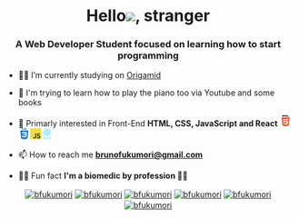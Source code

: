<h1 align="center">Hello<img src="https://raw.githubusercontent.com/kaueMarques/kaueMarques/master/hi.gif" width="30px">, stranger</h1>
<h3 align="center">A Web Developer Student focused on learning how to start programming</h3>

- 👨‍💻 I’m currently studying on [Origamid](https://www.origamid.com/)

- 🎹 I'm trying to learn how to play the piano too via Youtube and some books 

- 👀 Primarly interested in Front-End **HTML, CSS, JavaScript and React** <img src="https://raw.githubusercontent.com/devicons/devicon/master/icons/html5/html5-original-wordmark.svg" alt="html5"  width="20" height="20"/><img src="https://raw.githubusercontent.com/devicons/devicon/master/icons/css3/css3-plain-wordmark.svg" alt="css3"  width="20" height="20"/><img src="https://raw.githubusercontent.com/devicons/devicon/master/icons/javascript/javascript-original.svg" alt="javascript" width="20" height="20"/><img src="https://raw.githubusercontent.com/devicons/devicon/master/icons/react/react-original-wordmark.svg" alt="react" width="20" height="20"/>

- 📫 How to reach me **brunofukumori@gmail.com**

- 🐱‍👤 Fun fact **I'm a biomedic by profession 👨‍🔬**

<p align="center">
<a href="https://twitter.com/BFukumori" target="blank"><img align="center" src="https://cdn.jsdelivr.net/npm/simple-icons@3.0.1/icons/twitter.svg" alt="bfukumori" height="20" width="20" /></a>
<a href="https://linkedin.com/in/bfukumori" target="blank"><img align="center" src="https://cdn.jsdelivr.net/npm/simple-icons@3.0.1/icons/linkedin.svg" alt="bfukumori" height="20" width="20" /></a>
<a href="https://www.twitch.tv/hi_fukujp" target="blank"><img align="center" src="https://cdn.jsdelivr.net/npm/simple-icons@3.0.1/icons/twitch.svg" alt="bfukumori" height="20" width="20" /></a>
<a href="https://www.youtube.com/c/BrunoFukumori" target="blank"><img align="center" src="https://cdn.jsdelivr.net/npm/simple-icons@3.0.1/icons/youtube.svg" alt="bfukumori" height="20" width="20" /></a>
<a href="https://fb.com/bruno.fukumori.9" target="blank"><img align="center" src="https://cdn.jsdelivr.net/npm/simple-icons@3.0.1/icons/facebook.svg" alt="bfukumori" height="20" width="20" /></a>
<a href="https://instagram.com/hi_fukujp" target="blank"><img align="center" src="https://cdn.jsdelivr.net/npm/simple-icons@3.0.1/icons/instagram.svg" alt="bfukumori" height="20" width="20" /></a>
</p>
